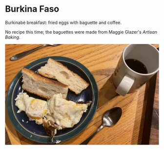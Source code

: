 # Burkina Faso

Burkinab&egrave; breakfast: fried eggs with baguette and coffee.

No recipe this time; the baguettes were made from Maggie Glazer's
_Artisan Baking_.

![Burkinabe breakfast](images/burkina_faso.jpeg)